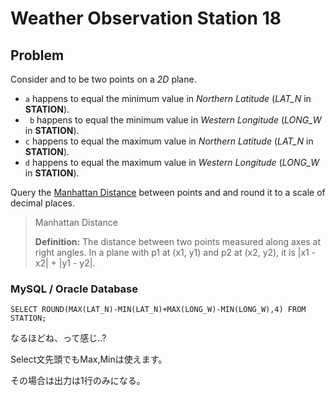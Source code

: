 # Weather Observation Station 18

## Problem

Consider and to be two points on a *2D* plane.

- `a` happens to equal the minimum value in *Northern Latitude* (*LAT_N* in **STATION**).
- ` b` happens to equal the minimum value in *Western Longitude* (*LONG_W* in **STATION**).
- `c` happens to equal the maximum value in *Northern Latitude* (*LAT_N* in **STATION**).
- `d` happens to equal the maximum value in *Western Longitude* (*LONG_W* in **STATION**).

Query the [Manhattan Distance](https://xlinux.nist.gov/dads/HTML/manhattanDistance.html) between points and and round it to a scale of decimal places.

> Manhattan Distance
>
> **Definition:** The distance between two points measured along axes at right angles. In a plane with p1 at (x1, y1) and p2 at (x2, y2), it is |x1 - x2| + |y1 - y2|.

### MySQL / Oracle Database

```mysql
SELECT ROUND(MAX(LAT_N)-MIN(LAT_N)+MAX(LONG_W)-MIN(LONG_W),4) FROM STATION;
```

なるほどね、って感じ..?

Select文先頭でもMax,Minは使えます。

その場合は出力は1行のみになる。

